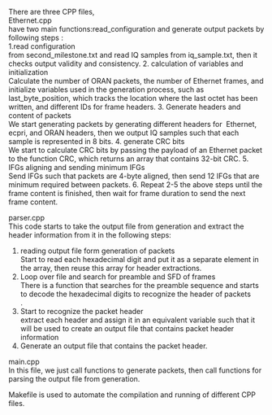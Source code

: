 There are three CPP files,<br />
Ethernet.cpp<br />
have two main functions:read_configuration and generate output packets by following steps : <br />
1.read configuration<br />
from second_milestone.txt and read IQ samples from iq_sample.txt, then it checks output validity and consistency.
2. calculation of variables and initialization<br />
Calculate the number of ORAN packets, the number of Ethernet frames, and initialize variables used in the generation process, such as last_byte_position, which tracks the location where the last octet has been written, and different IDs for frame headers.
3. Generate headers and content of packets<br />
We start generating packets by generating different headers for 
Ethernet, ecpri, and ORAN headers, then we output IQ samples such that each sample is represented in 8 bits.
4. generate CRC bits<br />
We start to calculate CRC bits by passing the payload of an Ethernet packet to the function CRC, which returns an array that contains 32-bit CRC.
5. IFGs aligning and sending minimum IFGs<br />
Send IFGs such that packets are 4-byte aligned, then send 12 IFGs that are minimum required between packets.
6. Repeat 2-5 the above steps until the frame content is finished, then wait for frame duration to send the next frame content.

parser.cpp<br />
This code starts to take the output file from generation and extract the header information from it in the following steps:<br />
1. reading output file form generation of packets<br />
Start to read each hexadecimal digit and put it as a separate element in the array, then reuse this array for header extractions. <br />
2. Loop over file and search for preamble and SFD of frames<br />
There is a function that searches for the preamble sequence and starts to decode the hexadecimal digits to recognize the header of packets<br/>.
3. Start to recognize the packet header<br />
extract each header and assign it in an equivalent variable such that it will be used to create an output file that contains packet header information<br />
4. Generate an output file that contains the packet header.

main.cpp<br />
In this file, we just call functions to generate packets, then call functions for parsing the output file from generation.<br />

Makefile is used to automate the compilation and running of different CPP files.
